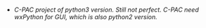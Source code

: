 * ###### C-PAC project of python3 version. Still not perfect. C-PAC need wxPython for GUI, which is also python2 version. 

